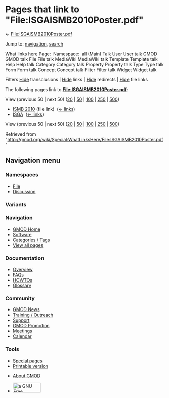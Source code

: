 <div id="mw-page-base" class="noprint">

</div>

<div id="mw-head-base" class="noprint">

</div>

<div id="content" class="mw-body" role="main">

<span id="top"></span>

<div id="mw-js-message" style="display:none;">

</div>



# <span dir="auto">Pages that link to "File:ISGAISMB2010Poster.pdf"</span>

<div id="bodyContent">

<div id="contentSub">

←
[File:ISGAISMB2010Poster.pdf](/wiki/File:ISGAISMB2010Poster.pdf "File:ISGAISMB2010Poster.pdf")

</div>

<div id="jump-to-nav" class="mw-jump">

Jump to: [navigation](#mw-navigation), [search](#p-search)

</div>

<div id="mw-content-text">

What links here Page:  Namespace:  all (Main) Talk User User talk GMOD
GMOD talk File File talk MediaWiki MediaWiki talk Template Template talk
Help Help talk Category Category talk Property Property talk Type Type
talk Form Form talk Concept Concept talk Filter Filter talk Widget
Widget talk

Filters
[Hide](/mediawiki/index.php?title=Special:WhatLinksHere/File:ISGAISMB2010Poster.pdf&hidetrans=1 "Special:WhatLinksHere/File:ISGAISMB2010Poster.pdf")
transclusions \|
[Hide](/mediawiki/index.php?title=Special:WhatLinksHere/File:ISGAISMB2010Poster.pdf&hidelinks=1 "Special:WhatLinksHere/File:ISGAISMB2010Poster.pdf")
links \|
[Hide](/mediawiki/index.php?title=Special:WhatLinksHere/File:ISGAISMB2010Poster.pdf&hideredirs=1 "Special:WhatLinksHere/File:ISGAISMB2010Poster.pdf")
redirects \|
[Hide](/mediawiki/index.php?title=Special:WhatLinksHere/File:ISGAISMB2010Poster.pdf&hideimages=1 "Special:WhatLinksHere/File:ISGAISMB2010Poster.pdf")
file links

The following pages link to
**[File:ISGAISMB2010Poster.pdf](/wiki/File:ISGAISMB2010Poster.pdf "File:ISGAISMB2010Poster.pdf")**:

View (previous 50 \| next 50)
([20](/mediawiki/index.php?title=Special:WhatLinksHere/File:ISGAISMB2010Poster.pdf&limit=20 "Special:WhatLinksHere/File:ISGAISMB2010Poster.pdf")
\|
[50](/mediawiki/index.php?title=Special:WhatLinksHere/File:ISGAISMB2010Poster.pdf&limit=50 "Special:WhatLinksHere/File:ISGAISMB2010Poster.pdf")
\|
[100](/mediawiki/index.php?title=Special:WhatLinksHere/File:ISGAISMB2010Poster.pdf&limit=100 "Special:WhatLinksHere/File:ISGAISMB2010Poster.pdf")
\|
[250](/mediawiki/index.php?title=Special:WhatLinksHere/File:ISGAISMB2010Poster.pdf&limit=250 "Special:WhatLinksHere/File:ISGAISMB2010Poster.pdf")
\|
[500](/mediawiki/index.php?title=Special:WhatLinksHere/File:ISGAISMB2010Poster.pdf&limit=500 "Special:WhatLinksHere/File:ISGAISMB2010Poster.pdf"))

- [ISMB 2010](/wiki/ISMB_2010 "ISMB 2010") (file link) ‎
  <span class="mw-whatlinkshere-tools">([←
  links](/mediawiki/index.php?title=Special:WhatLinksHere&target=ISMB+2010 "Special:WhatLinksHere"))</span>
- [ISGA](/wiki/ISGA "ISGA") ‎ <span class="mw-whatlinkshere-tools">([←
  links](/mediawiki/index.php?title=Special:WhatLinksHere&target=ISGA "Special:WhatLinksHere"))</span>

View (previous 50 \| next 50)
([20](/mediawiki/index.php?title=Special:WhatLinksHere/File:ISGAISMB2010Poster.pdf&limit=20 "Special:WhatLinksHere/File:ISGAISMB2010Poster.pdf")
\|
[50](/mediawiki/index.php?title=Special:WhatLinksHere/File:ISGAISMB2010Poster.pdf&limit=50 "Special:WhatLinksHere/File:ISGAISMB2010Poster.pdf")
\|
[100](/mediawiki/index.php?title=Special:WhatLinksHere/File:ISGAISMB2010Poster.pdf&limit=100 "Special:WhatLinksHere/File:ISGAISMB2010Poster.pdf")
\|
[250](/mediawiki/index.php?title=Special:WhatLinksHere/File:ISGAISMB2010Poster.pdf&limit=250 "Special:WhatLinksHere/File:ISGAISMB2010Poster.pdf")
\|
[500](/mediawiki/index.php?title=Special:WhatLinksHere/File:ISGAISMB2010Poster.pdf&limit=500 "Special:WhatLinksHere/File:ISGAISMB2010Poster.pdf"))

</div>

<div class="printfooter">

Retrieved from
"<http://gmod.org/wiki/Special:WhatLinksHere/File:ISGAISMB2010Poster.pdf>"

</div>

<div id="catlinks" class="catlinks catlinks-allhidden">

</div>

<div class="visualClear">

</div>

</div>

</div>

<div id="mw-navigation">

## Navigation menu

<div id="mw-head">



<div id="left-navigation">

<div id="p-namespaces" class="vectorTabs" role="navigation"
aria-labelledby="p-namespaces-label">

### Namespaces

- <span id="ca-nstab-image"><a href="/wiki/File:ISGAISMB2010Poster.pdf" accesskey="c"
  title="View the file page [c]">File</a></span>
- <span id="ca-talk"><a
  href="/mediawiki/index.php?title=File_talk:ISGAISMB2010Poster.pdf&amp;action=edit&amp;redlink=1"
  accesskey="t"
  title="Discussion about the content page [t]">Discussion</a></span>

</div>

<div id="p-variants" class="vectorMenu emptyPortlet" role="navigation"
aria-labelledby="p-variants-label">

### 

### Variants[](#)

<div class="menu">

</div>

</div>

</div>

<div id="right-navigation">





</div>



</div>

</div>

</div>

<div id="mw-panel">

<div id="p-logo" role="banner">

<a href="/wiki/Main_Page"
style="background-image: url(http://gmod.org/images/GMOD-cogs.png);"
title="Visit the main page"></a>

</div>

<div id="p-Navigation" class="portal" role="navigation"
aria-labelledby="p-Navigation-label">

### Navigation

<div class="body">

- <span id="n-GMOD-Home">[GMOD Home](/wiki/Main_Page)</span>
- <span id="n-Software">[Software](/wiki/GMOD_Components)</span>
- <span id="n-Categories-.2F-Tags">[Categories /
  Tags](/wiki/Categories)</span>
- <span id="n-View-all-pages">[View all
  pages](/wiki/Special:AllPages)</span>

</div>

</div>

<div id="p-Documentation" class="portal" role="navigation"
aria-labelledby="p-Documentation-label">

### Documentation

<div class="body">

- <span id="n-Overview">[Overview](/wiki/Overview)</span>
- <span id="n-FAQs">[FAQs](/wiki/Category:FAQ)</span>
- <span id="n-HOWTOs">[HOWTOs](/wiki/Category:HOWTO)</span>
- <span id="n-Glossary">[Glossary](/wiki/Glossary)</span>

</div>

</div>

<div id="p-Community" class="portal" role="navigation"
aria-labelledby="p-Community-label">

### Community

<div class="body">

- <span id="n-GMOD-News">[GMOD News](/wiki/GMOD_News)</span>
- <span id="n-Training-.2F-Outreach">[Training /
  Outreach](/wiki/Training_and_Outreach)</span>
- <span id="n-Support">[Support](/wiki/Support)</span>
- <span id="n-GMOD-Promotion">[GMOD
  Promotion](/wiki/GMOD_Promotion)</span>
- <span id="n-Meetings">[Meetings](/wiki/Meetings)</span>
- <span id="n-Calendar">[Calendar](/wiki/Calendar)</span>

</div>

</div>

<div id="p-tb" class="portal" role="navigation"
aria-labelledby="p-tb-label">

### Tools

<div class="body">

- <span id="t-specialpages"><a href="/wiki/Special:SpecialPages" accesskey="q"
  title="A list of all special pages [q]">Special pages</a></span>
- <span id="t-print"><a
  href="/mediawiki/index.php?title=Special:WhatLinksHere/File:ISGAISMB2010Poster.pdf&amp;printable=yes"
  rel="alternate" accesskey="p"
  title="Printable version of this page [p]">Printable version</a></span>

</div>

</div>

</div>

</div>

<div id="footer" role="contentinfo">

- <span id="footer-places-about">[About
  GMOD](/wiki/GMOD:About "GMOD:About")</span>

<!-- -->

- <span id="footer-copyrightico">[<img src="http://www.gnu.org/graphics/gfdl-logo-small.png" width="88"
  height="31" alt="a GNU Free Documentation License" />](http://www.gnu.org/licenses/fdl-1.3.html)</span>




</div>
